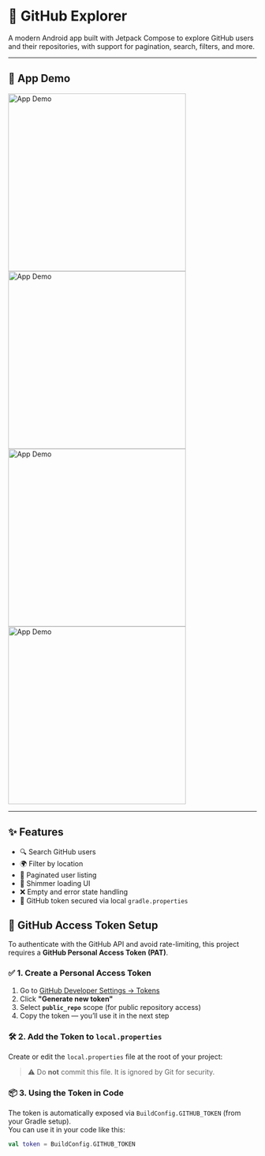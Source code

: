 # 🚀 GitHub Explorer

A modern Android app built with Jetpack Compose to explore GitHub users and their repositories, with support for pagination, search, filters, and more.

---

## 📱 App Demo

<img src="media/github_explorer_home_screen.gif" alt="App Demo" width="360"/>
<img src="media/github_explorer_location_filter.gif" alt="App Demo" width="360"/>
<img src="media/github_explorer_search_query_and_location_filter.gif" alt="App Demo" width="360"/>
<img src="media/github_explorer_profile_screen.gif" alt="App Demo" width="360"/>

---

## ✨ Features

- 🔍 Search GitHub users
- 🌍 Filter by location
- 📄 Paginated user listing
- 🧊 Shimmer loading UI
- ❌ Empty and error state handling
- 🔐 GitHub token secured via local `gradle.properties`


## 🔐 GitHub Access Token Setup

To authenticate with the GitHub API and avoid rate-limiting, this project requires a **GitHub Personal Access Token (PAT)**.

### ✅ 1. Create a Personal Access Token

1. Go to [GitHub Developer Settings → Tokens](https://github.com/settings/tokens)
2. Click **"Generate new token"**
3. Select **`public_repo`** scope (for public repository access)
4. Copy the token — you’ll use it in the next step

### 🛠️ 2. Add the Token to `local.properties`

Create or edit the `local.properties` file at the root of your project:

> ⚠️ Do **not** commit this file. It is ignored by Git for security.

### 📦 3. Using the Token in Code

The token is automatically exposed via `BuildConfig.GITHUB_TOKEN` (from your Gradle setup).  
You can use it in your code like this:

```kotlin
val token = BuildConfig.GITHUB_TOKEN


